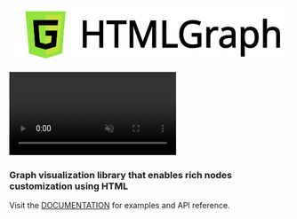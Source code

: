 <p align="center">
  <img src="/media/logo-label.svg" alt="HTMLGraph" width="520" height="100"/>
</p>

<video autoplay muted>
  <source type="video/webm" src="https://github.com/user-attachments/assets/8149ada6-c392-47ca-8df3-e75a77387c44">
</video>

### Graph visualization library that enables rich nodes customization using HTML

Visit the <a target="_blank" href="https://html-graph.github.io">DOCUMENTATION</a> for examples and API reference.
